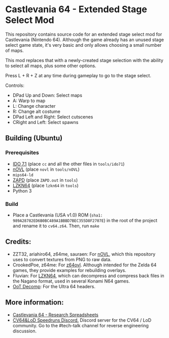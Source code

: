 # Castlevania 64 - Extended Stage Select Mod

This repository contains source code for an extended stage select mod for Castlevania (Nintendo 64). Although the game already has an unused stage select game state, it's very basic and only allows choosing a small number of maps.

This mod replaces that with a newly-created stage selection with the ability to select all maps, plus some other options.

Press L + R + Z at any time during gameplay to go to the stage select.

Controls:
* DPad Up and Down: Select maps
* A: Warp to map
* L: Change character
* R: Change alt costume
* DPad Left and Right: Select cutscenes
* CRight and Left: Select spawns

## Building (Ubuntu)
### Prerequisites
* [IDO 7.1](https://github.com/decompals/ido-static-recomp/releases) (place `cc` and all the other files in `tools/ido71`)
* [nOVL](https://github.com/Bsquo/nOVL/releases) (place `novl` in `tools/nOVL`)
* `mips64-ld`
* [ZAPD](https://github.com/NEstelami/ZAPD) (place `ZAPD.out` in `tools`)
* [LZKN64](https://github.com/Fluvian/lzkn64) (place `lzkn64` in `tools`)
* Python 3

### Build
* Place a Castlevania (USA v1.0) ROM (`sha1: 989A28782ED6B0BC489A1BBBD7BEC355D8F2707E`) in the root of the project and rename it to `cv64.z64`. Then, run `make`

## Credits:
* ZZT32, ariahiro64, z64me, sauraen: For [nOVL](https://github.com/z64tools/nOVL), which this repository uses to convert textures from PNG to raw data.
* CrookedPoe, z64me: For [z64ovl](https://github.com/CrookedPoe/z64ovl). Although intended for the Zelda 64 games, they provide examples for rebuilding overlays.
* Fluvian: For [LZKN64](https://github.com/Fluvian/lzkn64), which can decompress and compress back files in the Nagano format, used in several Konami N64 games.
* [OoT Decomp](https://github.com/zeldaret/oot): For the Ultra 64 headers.

## More information:
* [Castlevania 64 - Research Spreadsheets](https://docs.google.com/spreadsheets/d/1nzh_nFf26oVZy6uWeNYiYGXAto6Yz3xypZwWqwJBBJQ/edit#gid=74717405)
* [CV64&LoD Speedruns Discord.](https://discord.gg/eKht382) Discord server for the CV64 / LoD community. Go to the #tech-talk channel for reverse engineering discussion.